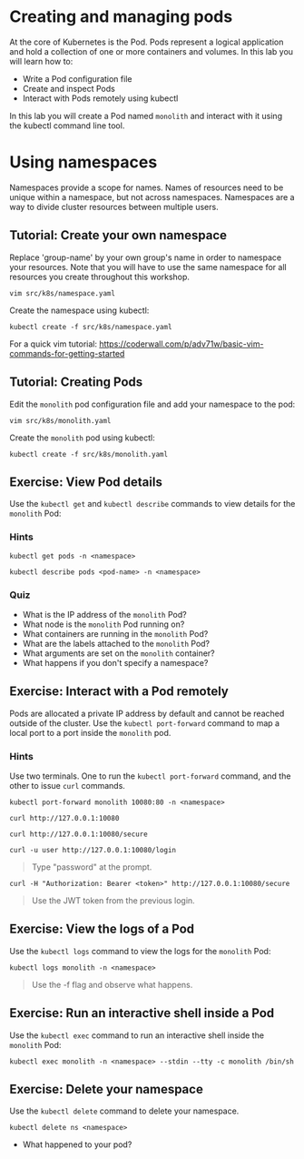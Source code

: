 # Creating and managing pods

At the core of Kubernetes is the Pod. Pods represent a logical application and hold a collection of one or more containers and volumes. In this lab you will learn how to:

* Write a Pod configuration file
* Create and inspect Pods 
* Interact with Pods remotely using kubectl

In this lab you will create a Pod named `monolith` and interact with it using the kubectl command line tool.

# Using namespaces 

Namespaces provide a scope for names. Names of resources need to be unique within a namespace, but not across namespaces. Namespaces are a way to divide cluster resources between multiple users.

## Tutorial: Create your own namespace

Replace 'group-name' by your own group's name in order to namespace your resources. Note that you will have to use the same namespace for all resources you create throughout this workshop.

```
vim src/k8s/namespace.yaml
```

Create the namespace using kubectl:

```
kubectl create -f src/k8s/namespace.yaml
```

For a quick vim tutorial: https://coderwall.com/p/adv71w/basic-vim-commands-for-getting-started

## Tutorial: Creating Pods

Edit the `monolith` pod configuration file and add your namespace to the pod:

```
vim src/k8s/monolith.yaml
```

Create the `monolith` pod using kubectl:

```
kubectl create -f src/k8s/monolith.yaml
```

## Exercise: View Pod details

Use the `kubectl get` and `kubectl describe` commands to view details for the `monolith` Pod:

### Hints

```
kubectl get pods -n <namespace>
```

```
kubectl describe pods <pod-name> -n <namespace>
```

### Quiz

* What is the IP address of the `monolith` Pod?
* What node is the `monolith` Pod running on?
* What containers are running in the `monolith` Pod?
* What are the labels attached to the `monolith` Pod?
* What arguments are set on the `monolith` container?
* What happens if you don't specify a namespace?

## Exercise: Interact with a Pod remotely

Pods are allocated a private IP address by default and cannot be reached outside of the cluster. Use the `kubectl port-forward` command to map a local port to a port inside the `monolith` pod. 

### Hints

Use two terminals. One to run the `kubectl port-forward` command, and the other to issue `curl` commands.

```
kubectl port-forward monolith 10080:80 -n <namespace>
```

```
curl http://127.0.0.1:10080
```

```
curl http://127.0.0.1:10080/secure
```

```
curl -u user http://127.0.0.1:10080/login
```

> Type "password" at the prompt.

```
curl -H "Authorization: Bearer <token>" http://127.0.0.1:10080/secure
```

> Use the JWT token from the previous login.

## Exercise: View the logs of a Pod

Use the `kubectl logs` command to view the logs for the `monolith` Pod:

```
kubectl logs monolith -n <namespace> 
```

> Use the -f flag and observe what happens.

## Exercise: Run an interactive shell inside a Pod

Use the `kubectl exec` command to run an interactive shell inside the `monolith` Pod:

```
kubectl exec monolith -n <namespace> --stdin --tty -c monolith /bin/sh
```
## Exercise: Delete your namespace

Use the `kubectl delete` command to delete your namespace.

```
kubectl delete ns <namespace>
```
* What happened to your pod?
